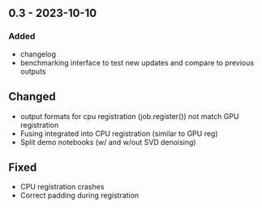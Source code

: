 ## 0.3  - 2023-10-10

### Added
- changelog
- benchmarking interface to test new updates and compare to previous outputs

## Changed
- output formats for cpu registration (job.register()) not match GPU registration
- Fusing integrated into CPU registration (similar to GPU reg)
- Split demo notebooks (w/ and w/out SVD denoising)

## Fixed
- CPU registration crashes 
- Correct padding during registration